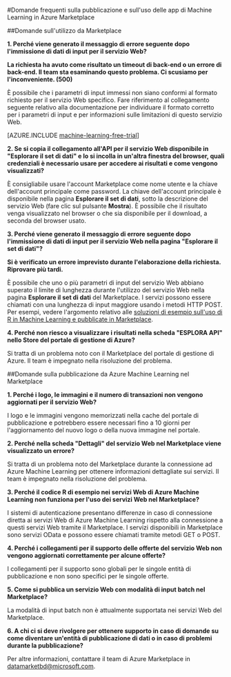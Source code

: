 <properties 
	pageTitle="Domande frequenti sulla pubblicazione e sull'uso delle app di Machine Learning in Azure Marketplace | Microsoft Azure"
	description="Domande frequenti"
	services="machine-learning"
	documentationCenter=""
	authors="LuisCabrer"
	manager="paulettm"
	editor="cgronlun"/>

<tags 
	ms.service="machine-learning"
	ms.workload="data-services"
	ms.tgt_pltfrm="na"
	ms.devlang="na"
	ms.topic="article"
	ms.date="09/01/2015"
	ms.author="luisca"/>

#Domande frequenti sulla pubblicazione e sull'uso delle app di Machine Learning in Azure Marketplace

##Domande sull'utilizzo da Marketplace


**1. Perché viene generato il messaggio di errore seguente dopo l'immissione di dati di input per il servizio Web?**

**La richiesta ha avuto come risultato un timeout di back-end o un errore di back-end. Il team sta esaminando questo problema. Ci scusiamo per l'inconveniente. (500)**

È possibile che i parametri di input immessi non siano conformi al formato richiesto per il servizio Web specifico. Fare riferimento al collegamento seguente relativo alla documentazione per individuare il formato corretto per i parametri di input e per informazioni sulle limitazioni di questo servizio Web.


[AZURE.INCLUDE [machine-learning-free-trial](../../includes/machine-learning-free-trial.md)]

**2. Se si copia il collegamento all'API per il servizio Web disponibile in "Esplorare il set di dati" e lo si incolla in un'altra finestra del browser, quali credenziali è necessario usare per accedere ai risultati e come vengono visualizzati?**

È consigliabile usare l'account Marketplace come nome utente e la chiave dell'account principale come password. La chiave dell'account principale è disponibile nella pagina **Esplorare il set di dati**, sotto la descrizione del servizio Web (fare clic sul pulsante **Mostra**). È possibile che il risultato venga visualizzato nel browser o che sia disponibile per il download, a seconda del browser usato.

**3. Perché viene generato il messaggio di errore seguente dopo l'immissione di dati di input per il servizio Web nella pagina "Esplorare il set di dati"?**

**Si è verificato un errore imprevisto durante l'elaborazione della richiesta. Riprovare più tardi.**

È possibile che uno o più parametri di input del servizio Web abbiano superato il limite di lunghezza durante l'utilizzo del servizio Web nella pagina **Esplorare il set di dati** del Marketplace. I servizi possono essere chiamati con una lunghezza di input maggiore usando i metodi HTTP POST. Per esempi, vedere l'argomento relativo alle [soluzioni di esempio sull'uso di R in Machine Learning e pubblicate in Marketplace](machine-learning-r-csharp-web-service-examples.md).

**4. Perché non riesco a visualizzare i risultati nella scheda "ESPLORA API" nello Store del portale di gestione di Azure?**

Si tratta di un problema noto con il Marketplace del portale di gestione di Azure. Il team è impegnato nella risoluzione del problema.


##Domande sulla pubblicazione da Azure Machine Learning nel Marketplace

**1. Perché i logo, le immagini e il numero di transazioni non vengono aggiornati per il servizio Web?**

I logo e le immagini vengono memorizzati nella cache del portale di pubblicazione e potrebbero essere necessari fino a 10 giorni per l'aggiornamento del nuovo logo o della nuova immagine nel portale.

**2. Perché nella scheda "Dettagli" del servizio Web nel Marketplace viene visualizzato un errore?**

Si tratta di un problema noto del Marketplace durante la connessione ad Azure Machine Learning per ottenere informazioni dettagliate sui servizi. Il team è impegnato nella risoluzione del problema.

**3. Perché il codice R di esempio nei servizi Web di Azure Machine Learning non funziona per l'uso dei servizi Web nel Marketplace?**

I sistemi di autenticazione presentano differenze in caso di connessione diretta ai servizi Web di Azure Machine Learning rispetto alla connessione a questi servizi Web tramite il Marketplace. I servizi disponibili in Marketplace sono servizi OData e possono essere chiamati tramite metodi GET o POST.

**4. Perché i collegamenti per il supporto delle offerte del servizio Web non vengono aggiornati correttamente per alcune offerte?**

I collegamenti per il supporto sono globali per le singole entità di pubblicazione e non sono specifici per le singole offerte.

**5. Come si pubblica un servizio Web con modalità di input batch nel Marketplace?**

La modalità di input batch non è attualmente supportata nei servizi Web del Marketplace.

**6. A chi ci si deve rivolgere per ottenere supporto in caso di domande su come diventare un'entità di pubblicazione di dati o in caso di problemi durante la pubblicazione?**

Per altre informazioni, contattare il team di Azure Marketplace in <datamarketbd@microsoft.com>.





 

<!---HONumber=September15_HO1-->